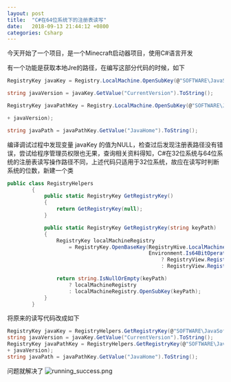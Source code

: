 ```yaml
---
layout: post
title:  "C#在64位系统下的注册表读写"
date:   2018-09-13 21:44:12 +0800
categories: Csharp
---
```


今天开始了一个项目，是一个Minecraft启动器项目，使用C#语言开发

有一个功能是获取本地Jre的路径，在编写这部分代码的时候，如下

```csharp
RegistryKey javaKey = Registry.LocalMachine.OpenSubKey(@"SOFTWARE\JavaSoft\Java Runtime Environment");

string javaVersion = javaKey.GetValue("CurrentVersion").ToString();

RegistryKey javaPathKey = Registry.LocalMachine.OpenSubKey(@"SOFTWARE\JavaSoft\Java Runtime Environment\"

+ javaVersion);

string javaPath = javaPathKey.GetValue("JavaHome").ToString();
```
编译调试过程中发现变量 javaKey 的值为NULL，检查过后发现注册表路径没有错误，尝试给程序管理员权限也无果，查询相关资料得知，C#在32位系统与64位系统的注册表读写操作路径不同，上述代码只适用于32位系统，故应在读写时判断系统的位数，新建一个类
```csharp
public class RegistryHelpers
        {
            public static RegistryKey GetRegistryKey()
            {
                return GetRegistryKey(null);
            }

            public static RegistryKey GetRegistryKey(string keyPath)
            {
                RegistryKey localMachineRegistry
                    = RegistryKey.OpenBaseKey(RegistryHive.LocalMachine,
                                              Environment.Is64BitOperatingSystem
                                                  ? RegistryView.Registry64
                                                  : RegistryView.Registry32);

                return string.IsNullOrEmpty(keyPath)
                    ? localMachineRegistry
                    : localMachineRegistry.OpenSubKey(keyPath);
            }
        }
```
将原来的读写代码改成如下
```csharp
RegistryKey javaKey = RegistryHelpers.GetRegistryKey(@"SOFTWARE\JavaSoft\Java Runtime Environment");
string javaVersion = javaKey.GetValue("CurrentVersion").ToString();
RegistryKey javaPathKey = RegistryHelpers.GetRegistryKey(@"SOFTWARE\JavaSoft\Java Runtime Environment\"
+ javaVersion);
string javaPath = javaPathKey.GetValue("JavaHome").ToString();
```
问题就解决了
![running_success.png](https://upload-images.jianshu.io/upload_images/6539448-e3f9e39fd92f829f.png?imageMogr2/auto-orient/strip%7CimageView2/2/w/1240)
